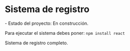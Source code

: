 <h1>Sistema de registro</h1>
- Estado del proyecto: En construcción.

Para ejecutar el sistema debes poner:
```npm install react```

Sistema de registro completo.
